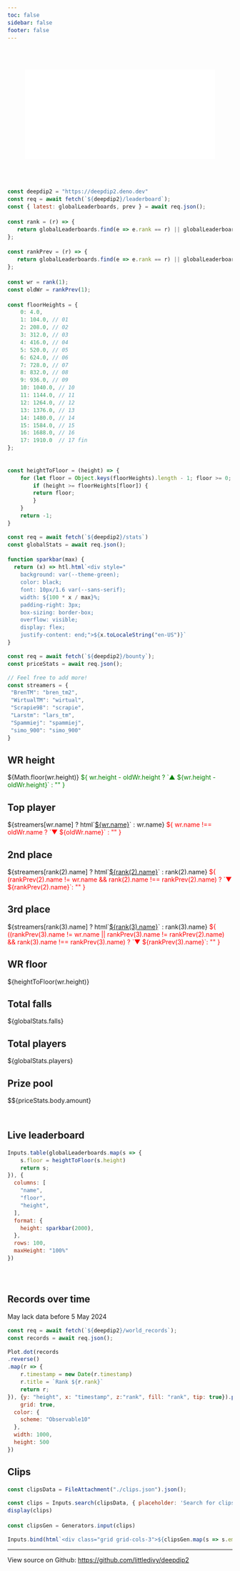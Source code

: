 ```yaml
---
toc: false
sidebar: false
footer: false
---
```


<style>

.hero {
  display: flex;
  flex-direction: column;
  align-items: center;
  font-family: var(--sans-serif);
  margin: 4rem 0 4rem;
  text-wrap: balance;
  text-align: center;
}

.hero h1 {
  max-width: none;
  font-size: 14vw;
  font-weight: 900;
  line-height: 1;
  background: linear-gradient(30deg, var(--theme-foreground-focus), currentColor);
  -webkit-background-clip: text;
  -webkit-text-fill-color: transparent;
  background-clip: text;
}

.hero img {
  max-width: calc(100vw - 108px);
}

.hero h2 {
  margin: 0;
  max-width: 34em;
  font-size: 20px;
  font-style: initial;
  font-weight: 500;
  line-height: 1.5;
  color: var(--theme-foreground-muted);
}

@media (min-width: 640px) {
  .hero h1 {
    font-size: 90px;
  }
}

</style>

<div class="hero">
    <img src="./dd2.svg" style="height: 200px" />
</div>

```js
const deepdip2 = "https://deepdip2.deno.dev"
const req = await fetch(`${deepdip2}/leaderboard`);
const { latest: globalLeaderboards, prev } = await req.json();

const rank = (r) => {
   return globalLeaderboards.find(e => e.rank == r) || globalLeaderboards[r]
};

const rankPrev = (r) => {
   return globalLeaderboards.find(e => e.rank == r) || globalLeaderboards[r]
};

const wr = rank(1);
const oldWr = rankPrev(1);

const floorHeights = {
    0: 4.0,
    1: 104.0, // 01
    2: 208.0, // 02
    3: 312.0, // 03
    4: 416.0, // 04
    5: 520.0, // 05
    6: 624.0, // 06
    7: 728.0, // 07
    8: 832.0, // 08
    9: 936.0, // 09
    10: 1040.0, // 10
    11: 1144.0, // 11
    12: 1264.0, // 12
    13: 1376.0, // 13
    14: 1480.0, // 14
    15: 1584.0, // 15
    16: 1688.0, // 16
    17: 1910.0  // 17 fin
};
  
  
const heightToFloor = (height) => {
    for (let floor = Object.keys(floorHeights).length - 1; floor >= 0; floor--) {
        if (height >= floorHeights[floor]) {
        return floor;
        }
    }
    return -1;
}
```

```js
const req = await fetch(`${deepdip2}/stats`)
const globalStats = await req.json();

function sparkbar(max) {
  return (x) => htl.html`<div style="
    background: var(--theme-green);
    color: black;
    font: 10px/1.6 var(--sans-serif);
    width: ${100 * x / max}%;
    padding-right: 3px;
    box-sizing: border-box;
    overflow: visible;
    display: flex;
    justify-content: end;">${x.toLocaleString("en-US")}`
}
```

```js
const req = await fetch(`${deepdip2}/bounty`);
const priceStats = await req.json();
```

```js
// Feel free to add more!
const streamers = {
 "BrenTM": "bren_tm2",
 "WirtualTM": "wirtual",
 "Scrapie98": "scrapie",
 "Larstm": "lars_tm",
 "Spammiej": "spammiej",
 "simo_900": "simo_900"
}
```

<div class="grid grid-cols-4">
  <div class="card">
    <h2>WR height</h2>
    <div class="flex">
    <span class="big">
        ${Math.floor(wr.height)}
    </span>
    <span style="color: green">
        ${
          wr.height - oldWr.height ? `▲ ${wr.height - oldWr.height}` : ""
        }
    </span>
    </div>
  </div>
  <div class="card">
    <h2>Top player</h2>
    <span class="big">
        ${streamers[wr.name] ? html`<a href=https://twitch.tv/${streamers[wr.name]}>${wr.name}</a>` : wr.name}
    </span>
    <span style="color: red">
        ${
          wr.name !== oldWr.name ? `▼ ${oldWr.name}` : ""
        }
    </span>
  </div>
  <div class="card">
    <h2>2nd place</h2>
    <span class="big">
        ${streamers[rank(2).name] ? html`<a href=https://twitch.tv/${streamers[rank(2).name]}>${rank(2).name}</a>` : rank(2).name}
    </span>
    <span style="color: red">
        ${
          (rankPrev(2).name != wr.name && rank(2).name !== rankPrev(2).name) ? `▼ ${rankPrev(2).name}`: ""
        }
    </span>
  </div>
    <div class="card">
    <h2>3rd place</h2>
    <span class="big">
        ${streamers[rank(3).name] ? html`<a href=https://twitch.tv/${streamers[rank(3).name]}>${rank(3).name}</a>` : rank(3).name}
    </span>
    <span style="color: red">
        ${
          ((rankPrev(3).name != wr.name || rankPrev(3).name != rankPrev(2).name) && rank(3).name !== rankPrev(3).name) ? `▼ ${rankPrev(3).name}`: ""
        }
    </span>

  </div> 
  <div class="card">
    <h2>WR floor</h2>
    <span class="big">
        ${heightToFloor(wr.height)}
    </span>
  </div>
  <div class="card">
    <h2>Total falls</h2>
    <span class="big">
        ${globalStats.falls}
    </span>
  </div> 

  <div class="card">
    <h2>Total players</h2>
    <span class="big">
        ${globalStats.players}
    </span>
  </div>
  <div class="card">
    <h2>Prize pool</h2>
    <span class="big">
        $${priceStats.body.amount}
    </span>
  </div>
</div>

<div style="padding-top: 2em;">

<h2>Live leaderboard</h2>

```js
Inputs.table(globalLeaderboards.map(s => {
    s.floor = heightToFloor(s.height)
    return s;
}), {
  columns: [
    "name",
    "floor",
    "height",
  ],
  format: {
    height: sparkbar(2000),
  },
  rows: 100,
  maxHeight: "100%"
})
```

</div>

<div style="padding-top: 2em;">

<h2>Records over time</h2>
<p>May lack data before 5 May 2024</p>

```js
const req = await fetch(`${deepdip2}/world_records`);
const records = await req.json();
```

```js
Plot.dot(records
.reverse()
.map(r => {
    r.timestamp = new Date(r.timestamp)
    r.title = `Rank ${r.rank}`
    return r;
}), {y: "height", x: "timestamp", z:"rank", fill: "rank", tip: true}).plot({
    grid: true,
  color: {
    scheme: "Observable10"
  },
  width: 1000,
  height: 500
})
```

</div>

<h2>Clips</h2>

```js
const clipsData = FileAttachment("./clips.json").json();
```

```js
const clips = Inputs.search(clipsData, { placeholder: 'Search for clips', filter: (s) => (q) => q.embeds[0]?.title.toLowerCase().includes(s.toLowerCase()) });
display(clips)

const clipsGen = Generators.input(clips)
```

```js
Inputs.bind(html`<div class="grid grid-cols-3">${clipsGen.map(s => s.embeds[0] && html`<div class="card"><a href=${s.content}><p>${s.embeds[0]?.title}</p><img style=${`max-width: ${width / 4}px`} src=${s.embeds[0]?.thumbnail?.url} /></a></div>`)}</div>`, clips)
```
---

View source on Github: https://github.com/littledivy/deepdip2
